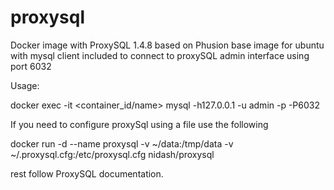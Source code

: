 # proxysql
Docker image with ProxySQL 1.4.8 based on Phusion base image for ubuntu with mysql client included to connect to proxySQL admin interface using port 6032

Usage:

docker exec -it <container_id/name> mysql -h127.0.0.1 -u admin -p -P6032

If you need to configure proxySql using a file use the following

docker run -d --name proxysql -v ~/data:/tmp/data -v ~/.proxysql.cfg:/etc/proxysql.cfg nidash/proxysql

rest follow ProxySQL documentation. 